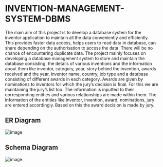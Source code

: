 # INVENTION-MANAGEMENT-SYSTEM-DBMS
The main aim of this project is to develop a database system for the inventor 
application to maintain all the data conveniently and efficiently. This provides faster 
data access, helps users to read data in database, can share depending on the 
authorisation to access the data. There will be no chance of encountering duplicate 
data. The project mainly focuses on developing a database management system to 
store and maintain the database consisting, the details of various inventions and the 
information about them like inventor, category, year, story behind the invention, 
awards received and the year, inventor name, country, job type and a database 
consisting of different awards in each category. Awards are given by nominations to 
inventors for which the jury’s decision is final. For this we are maintaining the jury’s 
list too. The information is inputted to their corresponding entities and various 
relationships are made within them. The information of the entities like inventor, 
invention, award, nominations, jury are entered accordingly. Based on this the award 
decision is made by jury.

## ER Diagram 
![image](https://github.com/praneethp4/INVENTION-MANAGEMENT-SYSTEM-DBMS/assets/123055147/07716803-e093-46ca-9bc2-a3755a00b1d1)

## Schema Diagram
 ![image](https://github.com/praneethp4/INVENTION-MANAGEMENT-SYSTEM-DBMS/assets/123055147/c9dda492-026a-4cc4-b6d8-b2821387302e)



 
